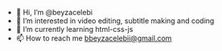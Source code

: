 - 👋 Hi, I’m @beyzacelebi
- 👀 I’m interested in video editing, subtitle making and coding
- 🌱 I’m currently learning html-css-js
- 📫 How to reach me bbeyzacelebii@gmail.com

<!--- b y e --->
